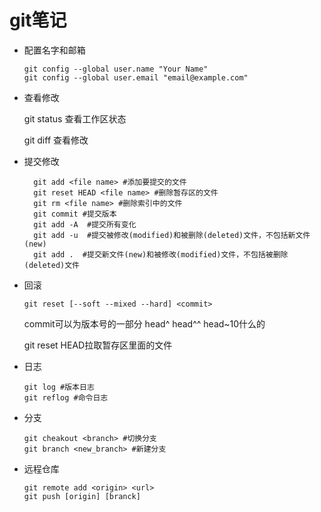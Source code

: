 # git笔记

- 配置名字和邮箱

  ```shell
  git config --global user.name "Your Name"
  git config --global user.email "email@example.com"
  ```

- 查看修改

  git status 查看工作区状态

  git diff 查看修改

- 提交修改

  ```shell
    git add <file name> #添加要提交的文件
    git reset HEAD <file name> #删除暂存区的文件
    git rm <file name> #删除索引中的文件
    git commit #提交版本
    git add -A  #提交所有变化
    git add -u  #提交被修改(modified)和被删除(deleted)文件，不包括新文件(new)
    git add .  #提交新文件(new)和被修改(modified)文件，不包括被删除(deleted)文件
  ```

- 回滚

  ```shell
  git reset [--soft --mixed --hard] <commit> 
  ```

  commit可以为版本号的一部分 head^ head^^ head~10什么的

  git reset HEAD拉取暂存区里面的文件

- 日志

  ```shell
  git log #版本日志
  git reflog #命令日志
  ```

- 分支

  ```shell
  git cheakout <branch> #切换分支
  git branch <new_branch> #新建分支
  ```

- 远程仓库

  ```shell
  git remote add <origin> <url>
  git push [origin] [branck]
  ```



